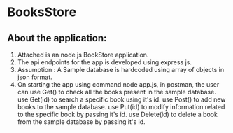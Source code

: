 # BooksStore

About the application:
-----------------------

1. Attached is an node js BookStore application.
2. The api endpoints for the app is developed using express js.
3. Assumption : A Sample database is hardcoded using array of objects in json format.
4. On starting the app using command node app.js, in postman, the user can
use Get() to check all the books present in the sample database.
use Get(id) to search a specific book using it's id.
use Post() to add new books to the sample database.
use Put(id) to modify information related to the specific book by passing it's id.
use Delete(id) to delete a book from the sample database by passing it's id.
